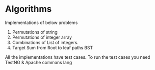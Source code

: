 Algorithms
==========
Implementations of below problems
1. Permutations of string 
2. Permutations of integer array 
3. Combinations of List of integers.
4. Target Sum from Root to leaf paths BST

All the implementations have test cases. To run the test cases you need TestNG & Apache commons lang
